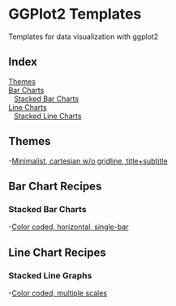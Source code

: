 # GGPlot2 Templates
Templates for data visualization with ggplot2

## Index
[Themes](#Theme)  
[Bar Charts](#Bar)  
  &ensp; [Stacked Bar Charts](#StackedBar)  
[Line Charts](#Line)  
  &ensp; [Stacked Line Charts](#StackedLine)
  
<a name="Theme"/>

## Themes
-[Minimalist, cartesian w/o gridline, title+subtitle](https://rpubs.com/aliquis/minimalthemeplus)

<a name="Bar"/>

## Bar Chart Recipes

<a name="StackedBar"/>

### Stacked Bar Charts
-[Color coded, horizontal, single-bar](https://rpubs.com/aliquis/stackedbar_color)


<a name="Line"/>

## Line Chart Recipes

<a name="StackedLine"/>

### Stacked Line Graphs
-[Color coded, multiple scales](https://rpubs.com/aliquis/stackedline_color_multiscale)

